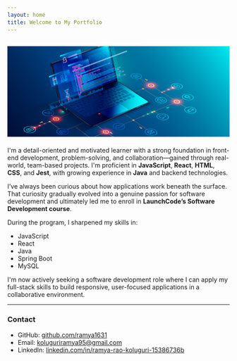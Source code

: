 ```yaml
---
layout: home
title: Welcome to My Portfolio
---
```

![My Photo](images/img_1.png)
---

I'm a detail-oriented and motivated learner with a strong foundation in front-end development, problem-solving, and collaboration—gained through real-world, team-based projects. I'm proficient in **JavaScript**, **React**, **HTML**, **CSS**, and **Jest**, with growing experience in **Java** and backend technologies.

I’ve always been curious about how applications work beneath the surface. That curiosity gradually evolved into a genuine passion for software development and ultimately led me to enroll in **LaunchCode’s Software Development course**.

During the program, I sharpened my skills in:

- JavaScript
- React
- Java
- Spring Boot
- MySQL

I'm now actively seeking a software development role where I can apply my full-stack skills to build responsive, user-focused applications in a collaborative environment.

---

###  Contact

- GitHub: [github.com/ramya1631](https://github.com/ramya1631)
-  Email: [koluguriramya95@gmail.com](mailto:koluguriramya95@gmail.com)
- LinkedIn: [linkedin.com/in/ramya-rao-koluguri-15386736b](https://www.linkedin.com/in/ramya-rao-koluguri-15386736b/)